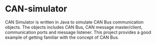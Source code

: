 # CAN-simulator
CAN Simulator is written in Java to simulate CAN Bus communication objects. The objects includes CAN Bus, CAN message master/client, communication ports and message listener. This project provides a good example of getting familiar with the concept of CAN Bus.
